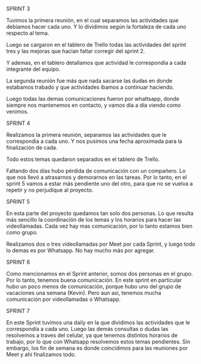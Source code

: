 SPRINT 3

Tuvimos la primera reunión, en el cual separamos las actividades que debíamos hacer cada uno. Y lo dividimos según la fortaleza de cada uno respecto al tema.

Luego se cargaron en el tablero de Trello todas las actividades del sprint tres y las mejoras que hacian faltar corregir del sprint 2. 

Y ademas, en el tablero detallamos que actividad le correspondia a cada integrante del equipo.

La segunda reunión fue más que nada sacarse las dudas en donde estabamos trabado y que actividades ibamos a continuar haciendo.

Luego todas las demas comunicaciones fueron por whattsapp, donde siempre nos mantenemos en contacto, y vamos día a día viendo como venimos.


SPRINT 4

Realizamos la primera reunión, separamos las actividades que le correspondia a cada uno. Y nos pusimos una fecha aproximada para la finalización de cada.

Todo estos temas quedaron separados en el tablero de Trello.

Faltando dos días hubo pérdida de comunicación con un compañero. Lo que nos llevó a atrasarnos y demorarnos en las tareas. Por lo tanto, en el sprint 5 vamos a estar más pendiente uno del otro, para que no se vuelva a repetir y no perjudique al proyecto.


SPRINT 5

En esta parte del proyecto quedamos tan solo dos personas. Lo que resulta más sencillo la coordinación de los temas y los horarios para hacer las videollamadas. Cada vez hay mas comunicación, por lo tanto estamos bien como grupo.

Realizamos dos o tres videollamadas por Meet por cada Sprint, y luego todo lo demas es por Whatsapp. No hay mucho más por agregar.

SPRINT 6

Como mencionamos en el Sprint anterior, somos dos personas en el grupo. Por lo tanto, tenemos buena comunicación.
En este sprint en particular hubo un poco menos de comunicación, porque hubo uno del grupo de vacaciones una semana (Kevin).
Pero aun así, tenemos mucha comunicación por videollamadas o Whatsapp.

SPRINT 7

En este Sprint tuvimos una daily en la que dividimos las actividades que le correspondía a cada uno.
Luego las demás consultas o dudas las resolvemos a traves del celular, ya que tenemos distintos horarios de trabajo, por lo que con Whatsapp resolvemos estos temas pendientes. 
Sin embargo, los fin de semana es donde coincidimos para las reuniones por Meet y ahí finalizamos todo.